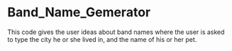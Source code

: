 # Band_Name_Gemerator
This code gives the user ideas about band names
where the user is asked to type the city he or 
she lived in, and the name of his or her pet.

